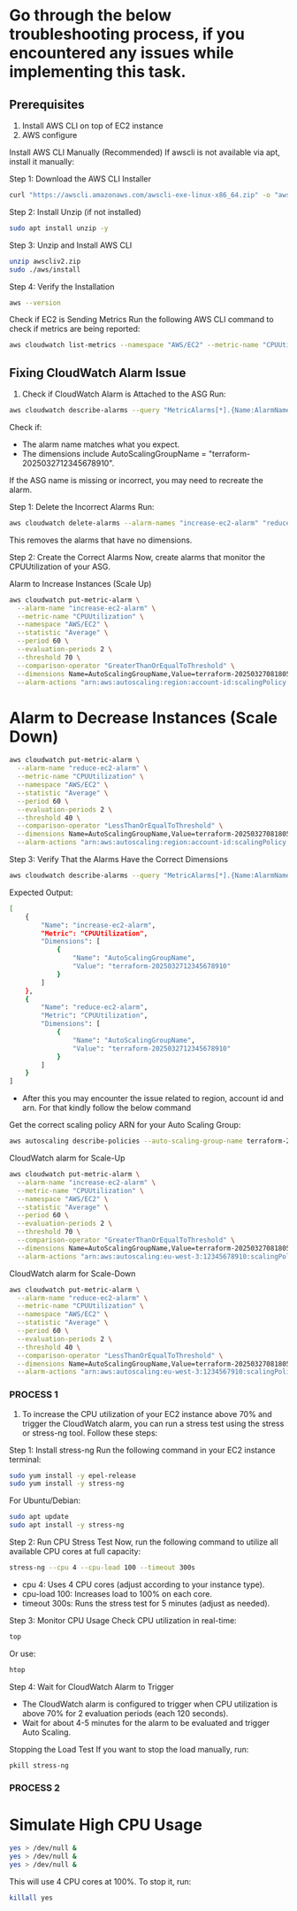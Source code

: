 # Go through the below troubleshooting process, if you encountered any issues while implementing this task.

## Prerequisites

1. Install AWS CLI on top of EC2 instance
2. AWS configure 

Install AWS CLI Manually (Recommended)
If awscli is not available via apt, install it manually:

Step 1: Download the AWS CLI Installer
```bash
curl "https://awscli.amazonaws.com/awscli-exe-linux-x86_64.zip" -o "awscliv2.zip"
```
Step 2: Install Unzip (if not installed)
```bash
sudo apt install unzip -y
```
Step 3: Unzip and Install AWS CLI
```bash
unzip awscliv2.zip
sudo ./aws/install
```
Step 4: Verify the Installation
```bash
aws --version
```

Check if EC2 is Sending Metrics
Run the following AWS CLI command to check if metrics are being reported:

```bash
aws cloudwatch list-metrics --namespace "AWS/EC2" --metric-name "CPUUtilization"
```
## Fixing CloudWatch Alarm Issue

1. Check if CloudWatch Alarm is Attached to the ASG
Run:

```bash
aws cloudwatch describe-alarms --query "MetricAlarms[*].{Name:AlarmName,Metric:MetricName,Dimensions:Dimensions}"
```

Check if:
- The alarm name matches what you expect.
- The dimensions include AutoScalingGroupName = "terraform-2025032712345678910".

If the ASG name is missing or incorrect, you may need to recreate the alarm.

Step 1: Delete the Incorrect Alarms
Run:

```bash
aws cloudwatch delete-alarms --alarm-names "increase-ec2-alarm" "reduce-ec2-alarm"
```
This removes the alarms that have no dimensions.

Step 2: Create the Correct Alarms
Now, create alarms that monitor the CPUUtilization of your ASG.

Alarm to Increase Instances (Scale Up)
```bash
aws cloudwatch put-metric-alarm \
  --alarm-name "increase-ec2-alarm" \
  --metric-name "CPUUtilization" \
  --namespace "AWS/EC2" \
  --statistic "Average" \
  --period 60 \
  --evaluation-periods 2 \
  --threshold 70 \
  --comparison-operator "GreaterThanOrEqualToThreshold" \
  --dimensions Name=AutoScalingGroupName,Value=terraform-20250327081805056400000007 \
  --alarm-actions "arn:aws:autoscaling:region:account-id:scalingPolicy:policy-id:autoScalingGroupName/terraform-20250327081805056400000007:policyName/MyASG-ScaleUp"
```
# Alarm to Decrease Instances (Scale Down)
```bash
aws cloudwatch put-metric-alarm \
  --alarm-name "reduce-ec2-alarm" \
  --metric-name "CPUUtilization" \
  --namespace "AWS/EC2" \
  --statistic "Average" \
  --period 60 \
  --evaluation-periods 2 \
  --threshold 40 \
  --comparison-operator "LessThanOrEqualToThreshold" \
  --dimensions Name=AutoScalingGroupName,Value=terraform-20250327081805056400000007 \
  --alarm-actions "arn:aws:autoscaling:region:account-id:scalingPolicy:policy-id:autoScalingGroupName/terraform-20250327081805056400000007:policyName/MyASG-ScaleDown"
```
Step 3: Verify That the Alarms Have the Correct Dimensions
```bash
aws cloudwatch describe-alarms --query "MetricAlarms[*].{Name:AlarmName,Metric:MetricName,Dimensions:Dimensions}"
```
Expected Output:
```bash
[
    {
        "Name": "increase-ec2-alarm",
        "Metric": "CPUUtilization",
        "Dimensions": [
            {
                "Name": "AutoScalingGroupName",
                "Value": "terraform-2025032712345678910"
            }
        ]
    },
    {
        "Name": "reduce-ec2-alarm",
        "Metric": "CPUUtilization",
        "Dimensions": [
            {
                "Name": "AutoScalingGroupName",
                "Value": "terraform-2025032712345678910"
            }
        ]
    }
]
```
- After this you may encounter the issue related to region, account id and arn. For that kindly follow the below command

Get the correct scaling policy ARN for your Auto Scaling Group:
```bash
aws autoscaling describe-policies --auto-scaling-group-name terraform-20250327123456789107 --query "ScalingPolicies[*].PolicyARN" --region eu-west-3
```

CloudWatch alarm for Scale-Up
```bash
aws cloudwatch put-metric-alarm \
  --alarm-name "increase-ec2-alarm" \
  --metric-name "CPUUtilization" \
  --namespace "AWS/EC2" \
  --statistic "Average" \
  --period 60 \
  --evaluation-periods 2 \
  --threshold 70 \
  --comparison-operator "GreaterThanOrEqualToThreshold" \
  --dimensions Name=AutoScalingGroupName,Value=terraform-20250327081805056400000007 \
  --alarm-actions "arn:aws:autoscaling:eu-west-3:12345678910:scalingPolicy:1d56bb04-2r92-4564-n5e0-012310dbe664:autoScalingGroupName/terraform-20250327012345678910:policyName/increase-ec2"
```

CloudWatch alarm for Scale-Down
```bash
aws cloudwatch put-metric-alarm \
  --alarm-name "reduce-ec2-alarm" \
  --metric-name "CPUUtilization" \
  --namespace "AWS/EC2" \
  --statistic "Average" \
  --period 60 \
  --evaluation-periods 2 \
  --threshold 40 \
  --comparison-operator "LessThanOrEqualToThreshold" \
  --dimensions Name=AutoScalingGroupName,Value=terraform-20250327081805056400000007 \
  --alarm-actions "arn:aws:autoscaling:eu-west-3:1234567910:scalingPolicy:7e6jf2dd-5nbb-4mmf-844c-f44551066674:autoScalingGroupName/terraform-20250327012345678910:policyName/reduce-ec2"
```

### PROCESS 1
1. To increase the CPU utilization of your EC2 instance above 70% and trigger the CloudWatch alarm, you can run a stress test using the stress or stress-ng tool. Follow these steps:

Step 1: Install stress-ng
Run the following command in your EC2 instance terminal:

```bash
sudo yum install -y epel-release
sudo yum install -y stress-ng
```
For Ubuntu/Debian:

```bash
sudo apt update
sudo apt install -y stress-ng
```
Step 2: Run CPU Stress Test
Now, run the following command to utilize all available CPU cores at full capacity:

```bash
stress-ng --cpu 4 --cpu-load 100 --timeout 300s
```
- cpu 4: Uses 4 CPU cores (adjust according to your instance type).
- cpu-load 100: Increases load to 100% on each core.
- timeout 300s: Runs the stress test for 5 minutes (adjust as needed).

Step 3: Monitor CPU Usage
Check CPU utilization in real-time:

```bash
top
```
Or use:

```bash
htop
```
Step 4: Wait for CloudWatch Alarm to Trigger
- The CloudWatch alarm is configured to trigger when CPU utilization is above 70% for 2 evaluation periods (each 120 seconds).
- Wait for about 4-5 minutes for the alarm to be evaluated and trigger Auto Scaling.

Stopping the Load Test
If you want to stop the load manually, run:

```bash
pkill stress-ng
```

### PROCESS 2

# Simulate High CPU Usage
```bash
yes > /dev/null &
yes > /dev/null &
yes > /dev/null &
```

This will use 4 CPU cores at 100%. To stop it, run:

```bash
killall yes
```
